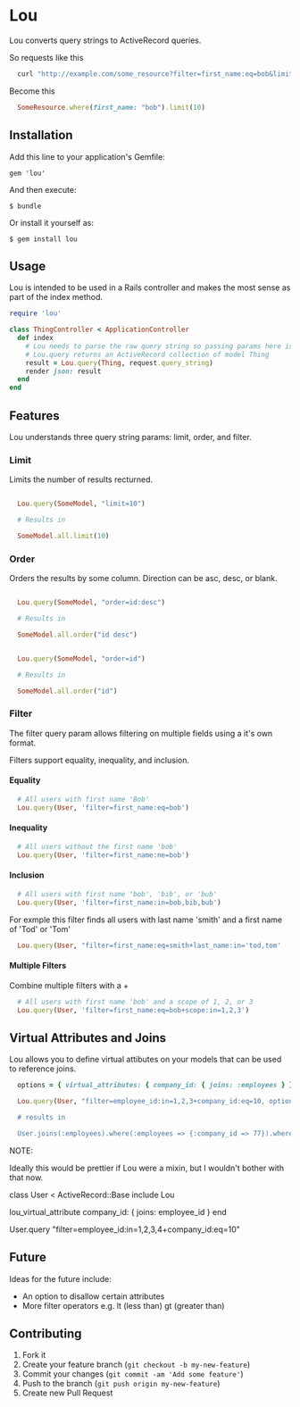 # Lou

Lou converts query strings to ActiveRecord queries.

So requests like this

```bash
  curl "http://example.com/some_resource?filter=first_name:eq=bob&limit=10"
```

Become this

```ruby
  SomeResource.where(first_name: "bob").limit(10)
```

## Installation

Add this line to your application's Gemfile:

    gem 'lou'

And then execute:

    $ bundle

Or install it yourself as:

    $ gem install lou

## Usage

Lou is intended to be used in a Rails controller and makes the most sense as part of the index method.


```ruby
require 'lou'

class ThingController < ApplicationController
  def index
    # Lou needs to parse the raw query string so passing params here is not going to work
    # Lou.query returns an ActiveRecord collection of model Thing
    result = Lou.query(Thing, request.query_string)
    render json: result
  end
end
```

## Features

Lou understands three query string params: limit, order, and filter.

### Limit

Limits the number of results recturned.

```ruby

  Lou.query(SomeModel, "limit=10")

  # Results in

  SomeModel.all.limit(10)
```

### Order

Orders the results by some column. Direction can be asc, desc, or blank.

```ruby

  Lou.query(SomeModel, "order=id:desc")

  # Results in

  SomeModel.all.order("id desc")
```

```ruby

  Lou.query(SomeModel, "order=id")

  # Results in

  SomeModel.all.order("id")

```

### Filter

The filter query param allows filtering on multiple fields using a it's own format.

Filters support equality, inequality, and inclusion.

#### Equality

```ruby
  # All users with first name 'Bob'
  Lou.query(User, 'filter=first_name:eq=bob')
```

#### Inequality

```ruby
  # All users without the first name 'bob'
  Lou.query(User, 'filter=first_name:ne=bob')
```

#### Inclusion

```ruby
  # All users with first name 'bob', 'bib', or 'bub'
  Lou.query(User, 'filter=first_name:in=bob,bib,bub')
```

For exmple this filter finds all users with last name 'smith' and a first name of 'Tod' or 'Tom'

```ruby
  Lou.query(User, "filter=first_name:eq=smith+last_name:in='tod,tom'
```

#### Multiple Filters

Combine multiple filters with a +

```ruby
  # All users with first name 'bob' and a scope of 1, 2, or 3
  Lou.query(User, 'filter=first_name:eq=bob+scope:in=1,2,3')
```

## Virtual Attributes and Joins

Lou allows you to define virtual attibutes on your models that can be used to reference joins.


```ruby
  options = { virtual_attributes: { company_id: { joins: :employees } } }

  Lou.query(User, "filter=employee_id:in=1,2,3+company_id:eq=10, options)

  # results in

  User.joins(:employees).where(:employees => {:company_id => 77}).where(employee_id: [1,2,3])
```

NOTE:

Ideally this would be prettier if Lou were a mixin, but I wouldn't bother with that now.

class User < ActiveRecord::Base
  include Lou

  lou_virtual_attribute company_id: { joins: employee_id }
end

User.query "filter=employee_id:in=1,2,3,4+company_id:eq=10"

## Future

Ideas for the future include:

* An option to disallow certain attributes
* More filter operators e.g. lt (less than) gt (greater than)

## Contributing

1. Fork it
2. Create your feature branch (`git checkout -b my-new-feature`)
3. Commit your changes (`git commit -am 'Add some feature'`)
4. Push to the branch (`git push origin my-new-feature`)
5. Create new Pull Request
